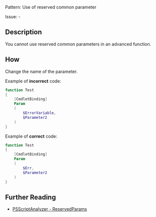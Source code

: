 Pattern: Use of reserved common parameter

Issue: -

## Description

You cannot use reserved common parameters in an advanced function.

## How

Change the name of the parameter.

Example of **incorrect** code:

``` PowerShell
function Test
{
    [CmdletBinding]
    Param
    (
        $ErrorVariable,
        $Parameter2
    )
}
```

Example of **correct** code:

``` PowerShell
function Test
{
    [CmdletBinding]
    Param
    (
        $Err,
        $Parameter2
    )
}
```

## Further Reading

* [PSScriptAnalyzer - ReservedParams](https://github.com/PowerShell/PSScriptAnalyzer/tree/master/docs/Rules/ReservedParams.md)